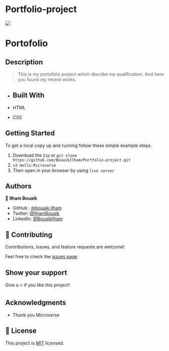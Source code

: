 # Portfolio-project

![](https://img.shields.io/badge/Microverse-blueviolet)

# Portofolio

## Description

> This is my  portofolio  project which discribe my qualification. And here you found my recent works.  

- ## Built With

- HTML
- CSS

## Getting Started

To get a local copy up and running follow these simple example steps.
1. Download the `Zip` or `git clone https://github.com/BouaikIlham/Portfolio-project.git`
2. `cd Hello-Microverse`
3. Then open in your browser by using `live server`

## Authors

👤 **Ilham Bouaik**


-  GitHub : [@bouaik ilham](https://github.com/BouaikIlham)
- Twitter: [@IlhamBouaik](https://twitter.com/IlhamBouaik)
- LinkedIn: [@BouaikIlham](https://www.linkedin.com/in/bouaik-ilham-478478230/)


## 🤝 Contributing

Contributions, issues, and feature requests are welcome!

Feel free to check the [issues page](../../issues/).

## Show your support

Give a ⭐️ if you like this project!

## Acknowledgments

- Thank you Microverse

## 📝 License

This project is [MIT](./MIT.md) licensed.